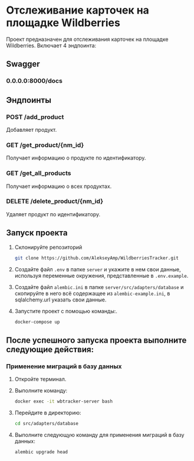 # Отслеживание карточек на площадке Wildberries

Проект предназначен для отслеживания карточек на площадке Wildberries. Включает 4 эндпоинта:

## Swagger
### 0.0.0.0:8000/docs

## Эндпоинты

### POST /add_product
Добавляет продукт.

### GET /get_product/{nm_id}
Получает информацию о продукте по идентификатору.

### GET /get_all_products
Получает информацию о всех продуктах.

### DELETE /delete_product/{nm_id}
Удаляет продукт по идентификатору.

## Запуск проекта
1. Склонируйте репозиторий

   ```bash
   git clone https://github.com/AlekseyAmp/WildberriesTracker.git
2. Создайте файл `.env` в папке `server` и укажите в нем свои данные, используя переменные окружения, представленные в `.env.example`.
3. Создайте файл `alembic.ini` в папке `server/src/adapters/database` и скопируйте в него всё содержащее из `alembic-example.ini`, в sqlalchemy.url указать свои данные.
4. Запустите проект с помощью команды:.

   ```bash
   docker-compose up
## После успешного запуска проекта выполните следующие действия:

### Применение миграций в базу данных

1. Откройте терминал.
2. Выполните команду:

   ```bash
   docker exec -it wbtracker-server bash
3. Перейдите в директорию:

   ```bash
   cd src/adapters/database
3. Выполните следующую команду для применения миграций в базу данных:

   ```bash
   alembic upgrade head
